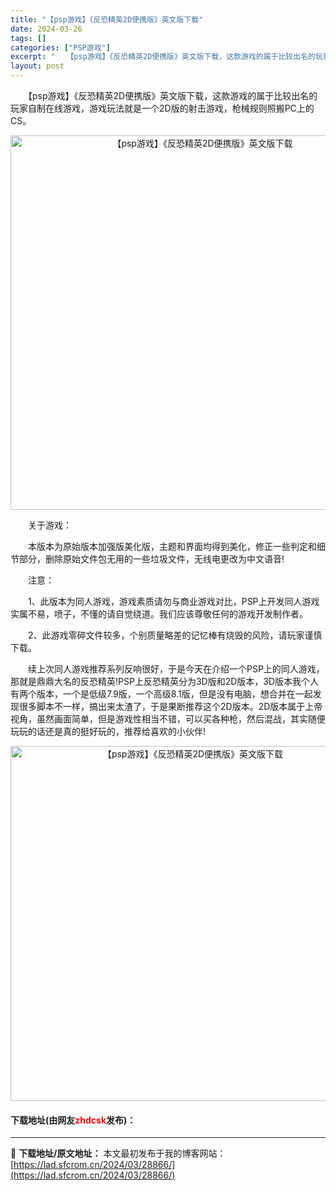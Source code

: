```yaml
---
title: "【psp游戏】《反恐精英2D便携版》英文版下载"
date: 2024-03-26
tags: []
categories: ["PSP游戏"]
excerpt: "　　【psp游戏】《反恐精英2D便携版》英文版下载，这款游戏的属于比较出名的玩家自制在线游戏，游戏玩法就是一个2D版的射击游戏，枪械规则照搬PC上的CS。 　　关于游戏： 　　本版本为原始版本加强版美化版，主题和界面均得到美化，修正一些判定和细节部分，删除原始文件包无用的一些垃圾文件，无线电更改为中&hellip;"
layout: post
---
```


 <p>　　【psp游戏】《反恐精英2D便携版》英文版下载，这款游戏的属于比较出名的玩家自制在线游戏，游戏玩法就是一个2D版的射击游戏，枪械规则照搬PC上的CS。</p> <p align="center"><img align="" border="0" src="https://lad.sfcrom.cn/wp-content/uploads/2024/03/20240325_6601ab4fd8388.png" width="599" alt="【psp游戏】《反恐精英2D便携版》英文版下载" /></p> <p>　　关于游戏：</p> <p>　　本版本为原始版本加强版美化版，主题和界面均得到美化，修正一些判定和细节部分，删除原始文件包无用的一些垃圾文件，无线电更改为中文语音!</p> <p>　　注意：</p> <p>　　1、此版本为同人游戏，游戏素质请勿与商业游戏对比，PSP上开发同人游戏实属不易，喷子，不懂的请自觉绕道。我们应该尊敬任何的游戏开发制作者。</p> <p>　　2、此游戏零碎文件较多，个别质量略差的记忆棒有烧毁的风险，请玩家谨慎下载。</p> <p>　　续上次同人游戏推荐系列反响很好，于是今天在介绍一个PSP上的同人游戏，那就是鼎鼎大名的反恐精英!PSP上反恐精英分为3D版和2D版本，3D版本我个人有两个版本，一个是低级7.9版，一个高级8.1版，但是没有电脑，想合并在一起发现很多脚本不一样，搞出来太渣了，于是果断推荐这个2D版本。2D版本属于上帝视角，虽然画面简单，但是游戏性相当不错，可以买各种枪，然后混战，其实随便玩玩的话还是真的挺好玩的，推荐给喜欢的小伙伴!</p> <p align="center"><img align="" border="0" src="https://lad.sfcrom.cn/wp-content/uploads/2024/03/20240325_6601ab51443c5.png" width="568" alt="【psp游戏】《反恐精英2D便携版》英文版下载" /></p> <p><h4>下载地址(由网友<font color="red">zhdcsk</font>发布)：</h4></p> 

---
📖 **下载地址/原文地址：** 本文最初发布于我的博客网站：[https://lad.sfcrom.cn/2024/03/28866/](https://lad.sfcrom.cn/2024/03/28866/)
